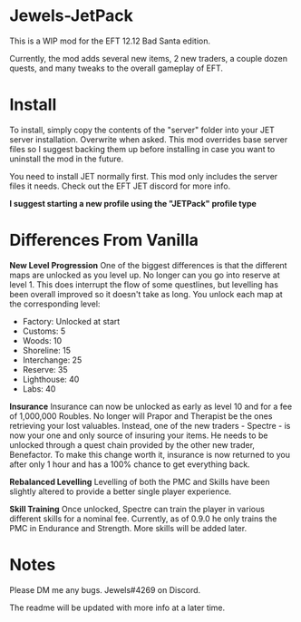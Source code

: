 # Jewels-JetPack
This is a WIP mod for the EFT 12.12 Bad Santa edition.

Currently, the mod adds several new items, 2 new traders, a couple dozen quests, and many tweaks to the overall gameplay of EFT.

# Install
To install, simply copy the contents of the "server" folder into your JET server installation. Overwrite when asked. This mod overrides base server files so I suggest backing them up before installing in case you want to uninstall the mod in the future.

You need to install JET normally first. This mod only includes the server files it needs. Check out the EFT JET discord for more info.

**I suggest starting a new profile using the "JETPack" profile type**

# Differences From Vanilla

**New Level Progression**
One of the biggest differences is that the different maps are unlocked as you level up. No longer can you go into reserve at level 1. This does interrupt the flow of some questlines, but levelling has been overall improved so it doesn't take as long. You unlock each map at the corresponding level:

* Factory: Unlocked at start
* Customs: 5
* Woods: 10
* Shoreline: 15
* Interchange: 25
* Reserve: 35
* Lighthouse: 40
* Labs: 40

**Insurance**
Insurance can now be unlocked as early as level 10 and for a fee of 1,000,000 Roubles. No longer will Prapor and Therapist be the ones retrieving your lost valuables. Instead, one of the new traders - Spectre - is now your one and only source of insuring your items. He needs to be unlocked through a quest chain provided by the other new trader, Benefactor. To make this change worth it, insurance is now returned to you after only 1 hour and has a 100% chance to get everything back.

**Rebalanced Levelling**
Levelling of both the PMC and Skills have been slightly altered to provide a better single player experience.

**Skill Training**
Once unlocked, Spectre can train the player in various different skills for a nominal fee. Currently, as of 0.9.0 he only trains the PMC in Endurance and Strength. More skills will be added later.

# Notes
Please DM me any bugs. Jewels#4269 on Discord.

The readme will be updated with more info at a later time.

